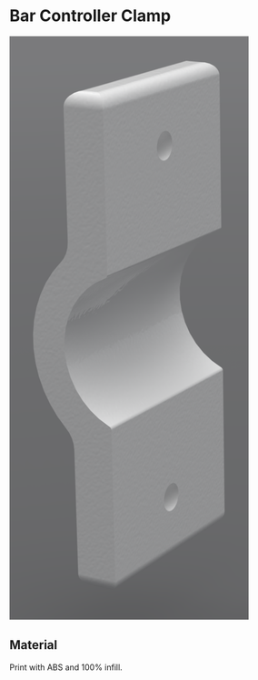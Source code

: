 # Bar Controller Clamp

![Bar Controller Clamp](../images/bar_controller_clamp.png)

## Material

Print with ABS and 100% infill.